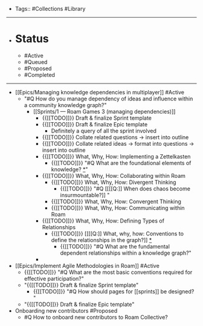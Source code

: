 - Tags:: #Collections #Library
- ---
- # Status
    - #Active
    - #Queued
    - #Proposed
    - #Completed
- ---
- [[Epics/Managing knowledge dependencies in multiplayer]] #Active
    - "#Q How do you manage dependency of ideas and influence within a community knowledge graph?"
        - [[Sprints/1 — Roam Games 3 (managing dependencies)]]
            - {{[[TODO]]}} Draft & finalize Sprint template
            - {{[[TODO]]}} Draft & finalize Epic template
                - Definitely a query of all the sprint involved
            - {{[[TODO]]}} Collate related questions → insert into outline
            - {{[[TODO]]}} Collate related ideas  → format into questions → insert into outline
            - {{[[TODO]]}} What, Why, How: Implementing a Zettelkasten
                - {{[[TODO]]}} "#Q What are the foundational elements of knowledge? [*](((RljJeMbuS)))"
            - {{[[TODO]]}} What, Why, How: Collaborating within Roam
                - {{[[TODO]]}} What, Why, How: Divergent Thinking
                    - {{[[TODO]]}} "#Q [[[[Q:]] When does chaos become insurmountable?]] "
                - {{[[TODO]]}} What, Why, How: Convergent Thinking
                - {{[[TODO]]}} What, Why, How: Communicating within Roam
            - {{[[TODO]]}} What, Why, How: Defining Types of Relationships
                - {{[[TODO]]}} [[[[Q:]] What, why, how: Conventions to define the relationships in the graph?]] [*](((YPpysvE6W)))
                    - {{[[TODO]]}} "#Q What are the fundamental dependent relationships within a knowledge graph?"
            - 
- [[Epics/Implement Agile Methodologies in Roam]] #Active
    - {{[[TODO]]}} "#Q What are the most basic conventions required for effective participation?"
    - "{{[[TODO]]}} Draft & finalize Sprint template"
        - {{[[TODO]]}} "#Q How should pages for [[sprints]] be designed? "
    - "{{[[TODO]]}} Draft & finalize Epic template"
- Onboarding new contributors #Proposed
    - #Q How to onboard new contributors to Roam Collective?
